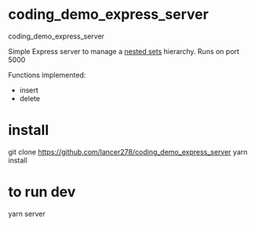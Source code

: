 # coding_demo_express_server
coding_demo_express_server


Simple Express server to manage a [nested sets](https://en.wikipedia.org/wiki/Nested_set_model) hierarchy.  Runs on port 5000 

Functions implemented:
- insert
- delete


# install

git clone https://github.com/lancer278/coding_demo_express_server
yarn install

# to run dev

yarn server


